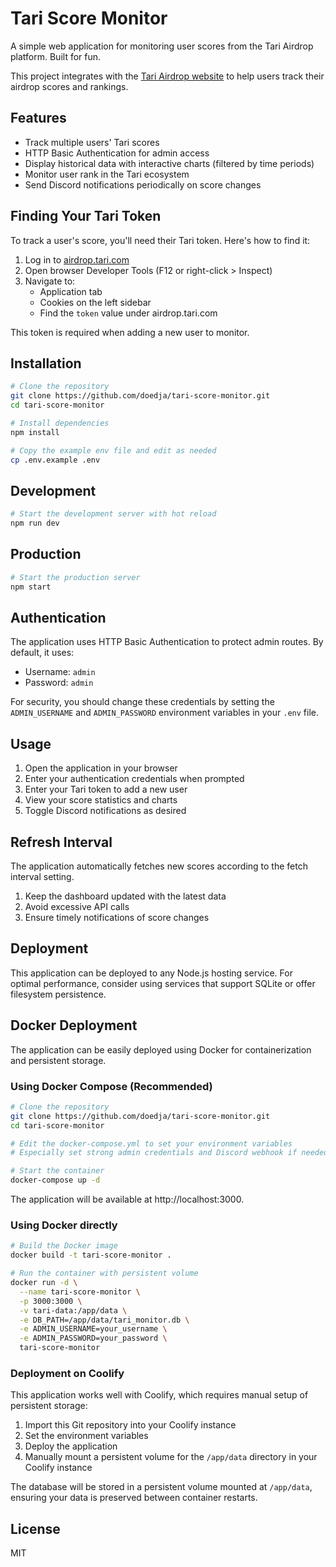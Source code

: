 # Tari Score Monitor

A simple web application for monitoring user scores from the Tari Airdrop platform. Built for fun.

This project integrates with the [Tari Airdrop website](https://airdrop.tari.com) to help users track their airdrop scores and rankings.

## Features

- Track multiple users' Tari scores
- HTTP Basic Authentication for admin access
- Display historical data with interactive charts (filtered by time periods)
- Monitor user rank in the Tari ecosystem
- Send Discord notifications periodically on score changes

## Finding Your Tari Token

To track a user's score, you'll need their Tari token. Here's how to find it:

1. Log in to [airdrop.tari.com](https://airdrop.tari.com)
2. Open browser Developer Tools (F12 or right-click > Inspect)
3. Navigate to:
   - Application tab
   - Cookies on the left sidebar
   - Find the `token` value under airdrop.tari.com

This token is required when adding a new user to monitor.

## Installation

```bash
# Clone the repository
git clone https://github.com/doedja/tari-score-monitor.git
cd tari-score-monitor

# Install dependencies
npm install

# Copy the example env file and edit as needed
cp .env.example .env
```

## Development

```bash
# Start the development server with hot reload
npm run dev
```

## Production

```bash
# Start the production server
npm start
```

## Authentication

The application uses HTTP Basic Authentication to protect admin routes. By default, it uses:

- Username: `admin`
- Password: `admin`

For security, you should change these credentials by setting the `ADMIN_USERNAME` and `ADMIN_PASSWORD` environment variables in your `.env` file.

## Usage

1. Open the application in your browser
2. Enter your authentication credentials when prompted
3. Enter your Tari token to add a new user
4. View your score statistics and charts
5. Toggle Discord notifications as desired

## Refresh Interval

The application automatically fetches new scores according to the fetch interval setting.

1. Keep the dashboard updated with the latest data
2. Avoid excessive API calls
3. Ensure timely notifications of score changes

## Deployment

This application can be deployed to any Node.js hosting service. For optimal performance, consider using services that support SQLite or offer filesystem persistence.

## Docker Deployment

The application can be easily deployed using Docker for containerization and persistent storage.

### Using Docker Compose (Recommended)

```bash
# Clone the repository
git clone https://github.com/doedja/tari-score-monitor.git
cd tari-score-monitor

# Edit the docker-compose.yml to set your environment variables
# Especially set strong admin credentials and Discord webhook if needed

# Start the container
docker-compose up -d
```

The application will be available at http://localhost:3000.

### Using Docker directly

```bash
# Build the Docker image
docker build -t tari-score-monitor .

# Run the container with persistent volume
docker run -d \
  --name tari-score-monitor \
  -p 3000:3000 \
  -v tari-data:/app/data \
  -e DB_PATH=/app/data/tari_monitor.db \
  -e ADMIN_USERNAME=your_username \
  -e ADMIN_PASSWORD=your_password \
  tari-score-monitor
```

### Deployment on Coolify

This application works well with Coolify, which requires manual setup of persistent storage:

1. Import this Git repository into your Coolify instance
2. Set the environment variables
3. Deploy the application
4. Manually mount a persistent volume for the `/app/data` directory in your Coolify instance

The database will be stored in a persistent volume mounted at `/app/data`, ensuring your data is preserved between container restarts.

## License

MIT 

